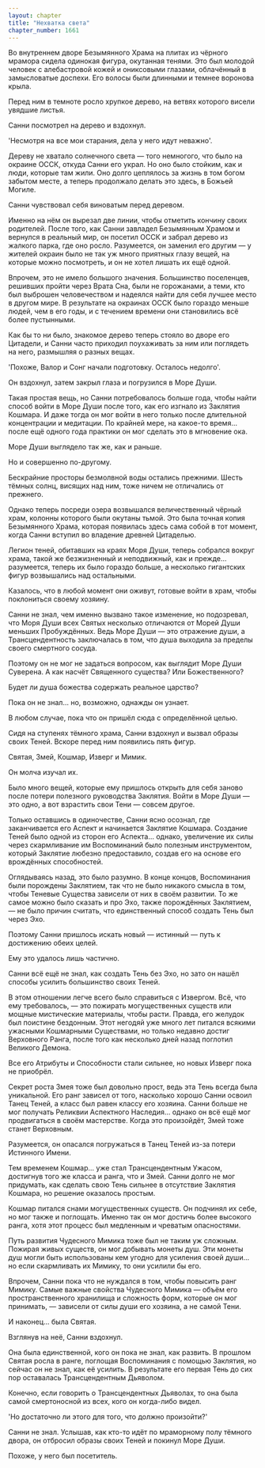 ```yaml
---
layout: chapter
title: "Нехватка света"
chapter_number: 1661
---
```




Во внутреннем дворе Безымянного Храма на плитах из чёрного мрамора сидела одинокая фигура, окутанная тенями. Это был молодой человек с алебастровой кожей и ониксовыми глазами, облачённый в замысловатые доспехи. Его волосы были длинными и темнее воронова крыла.

Перед ним в темноте росло хрупкое дерево, на ветвях которого висели увядшие листья.

Санни посмотрел на дерево и вздохнул.

'Несмотря на все мои старания, дела у него идут неважно'.

Дереву не хватало солнечного света — того немногого, что было на окраине ОССК, откуда Санни его украл. Но оно было стойким, как и люди, которые там жили. Оно долго цеплялось за жизнь в том богом забытом месте, а теперь продолжало делать это здесь, в Божьей Могиле.

Санни чувствовал себя виноватым перед деревом.

Именно на нём он вырезал две линии, чтобы отметить кончину своих родителей. После того, как Санни завладел Безымянным Храмом и вернулся в реальный мир, он посетил ОССК и забрал дерево из жалкого парка, где оно росло. Разумеется, он заменил его другим — у жителей окраин было не так уж много приятных глазу вещей, на которые можно посмотреть, и он не хотел лишать их ещё одной.

Впрочем, это не имело большого значения. Большинство поселенцев, решивших пройти через Врата Сна, были не горожанами, а теми, кто был выброшен человечеством и надеялся найти для себя лучшее место в другом мире. В результате на окраинах ОССК было гораздо меньше людей, чем в его годы, и с течением времени они становились всё более пустынными.

Как бы то ни было, знакомое дерево теперь стояло во дворе его Цитадели, и Санни часто приходил поухаживать за ним или поглядеть на него, размышляя о разных вещах.

'Похоже, Валор и Сонг начали подготовку. Осталось недолго'.

Он вздохнул, затем закрыл глаза и погрузился в Море Души.

Такая простая вещь, но Санни потребовалось больше года, чтобы найти способ войти в Море Души после того, как его изгнало из Заклятия Кошмара. И даже тогда он мог войти в него только после длительной концентрации и медитации. По крайней мере, на какое-то время… после ещё одного года практики он мог сделать это в мгновение ока.

Море Души выглядело так же, как и раньше.

Но и совершенно по-другому.

Бескрайние просторы безмолвной воды остались прежними. Шесть тёмных солнц, висящих над ним, тоже ничем не отличались от прежнего.

Однако теперь посреди озера возвышался величественный чёрный храм, колонны которого были окутаны тьмой. Это была точная копия Безымянного Храма, которая появилась здесь сама собой в тот момент, когда Санни вступил во владение древней Цитаделью.

Легион теней, обитавших на краях Моря Души, теперь собрался вокруг храма, такой же безжизненный и неподвижный, как и прежде... разумеется, теперь их было гораздо больше, а несколько гигантских фигур возвышались над остальными.

Казалось, что в любой момент они оживут, готовые войти в храм, чтобы поклониться своему хозяину.

Санни не знал, чем именно вызвано такое изменение, но подозревал, что Моря Души всех Святых несколько отличаются от Морей Души меньших Пробуждённых. Ведь Море Души — это отражение души, а Трансцендентность заключалась в том, что душа выходила за пределы своего смертного сосуда.

Поэтому он не мог не задаться вопросом, как выглядит Море Души Суверена. А как насчёт Священного существа? Или Божественного?

Будет ли душа божества содержать реальное царство?

Пока он не знал... но, возможно, однажды он узнает.

В любом случае, пока что он пришёл сюда с определённой целью.

Сидя на ступенях тёмного храма, Санни вздохнул и вызвал образы своих Теней. Вскоре перед ним появились пять фигур.

Святая, Змей, Кошмар, Изверг и Мимик.

Он молча изучал их.

Было много вещей, которые ему пришлось открыть для себя заново после потери полезного руководства Заклятия. Войти в Море Души — это одно, а вот взрастить свои Тени — совсем другое.

Только оставшись в одиночестве, Санни ясно осознал, где заканчивается его Аспект и начинается Заклятие Кошмара. Создание Теней было одной из сторон его Аспекта... однако, увеличение их силы через скармливание им Воспоминаний было полезным инструментом, который Заклятие любезно предоставило, создав его на основе его врождённых способностей.

Оглядываясь назад, это было разумно. В конце концов, Воспоминания были порождены Заклятием, так что не было никакого смысла в том, чтобы Теневые Существа зависели от них в своём развитии. То же самое можно было сказать и про Эхо, также порождённых Заклятием, — не было причин считать, что единственный способ создать Тень был через Эхо.

Поэтому Санни пришлось искать новый — истинный — путь к достижению обеих целей.

Ему это удалось лишь частично.

Санни всё ещё не знал, как создать Тень без Эхо, но зато он нашёл способы усилить большинство своих Теней.

В этом отношении легче всего было справиться с Извергом. Всё, что ему требовалось, — это пожирать могущественных существ или мощные мистические материалы, чтобы расти. Правда, его желудок был поистине бездонным. Этот негодяй уже много лет питался всякими ужасными Кошмарными Существами, но только недавно достиг Верховного Ранга, после того как несколько дней назад поглотил Великого Демона.

Все его Атрибуты и Способности стали сильнее, но новых Изверг пока не приобрёл.

Секрет роста Змея тоже был довольно прост, ведь эта Тень всегда была уникальной. Его ранг зависел от того, насколько хорошо Санни освоил Танец Теней, а класс был равен классу его хозяина. Санни больше не мог получать Реликвии Аспектного Наследия... однако он всё ещё мог продвигаться в своём мастерстве. Когда это произойдёт, Змей тоже станет Верховным.

Разумеется, он опасался погружаться в Танец Теней из-за потери Истинного Имени.

Тем временем Кошмар... уже стал Трансцендентным Ужасом, достигнув того же класса и ранга, что и Змей. Санни долго не мог придумать, как сделать свою Тень сильнее в отсутствие Заклятия Кошмара, но решение оказалось простым.

Кошмар питался снами могущественных существ. Он подчинял их себе, но мог также и поглощать. Именно так он мог достичь более высокого ранга, хотя этот процесс был медленным и чреватым опасностями.

Путь развития Чудесного Мимика тоже был не таким уж сложным. Пожирая живых существ, он мог добывать монеты душ. Эти монеты душ могли быть использованы кем угодно для усиления своей души… но если скармливать их Мимику, то они усилили бы его.

Впрочем, Санни пока что не нуждался в том, чтобы повысить ранг Мимику. Самые важные свойства Чудесного Мимика — объём его пространственного хранилища и сложность форм, которые он мог принимать, — зависели от силы души его хозяина, а не самой Тени.

И наконец... была Святая.

Взглянув на неё, Санни вздохнул.

Она была единственной, кого он пока не знал, как развить. В прошлом Святая росла в ранге, поглощая Воспоминания с помощью Заклятия, но сейчас он не знал, как её усилить. В результате его первая Тень до сих пор оставалась Трансцендентным Дьяволом.

Конечно, если говорить о Трансцендентных Дьяволах, то она была самой смертоносной из всех, кого он когда-либо видел.

'Но достаточно ли этого для того, что должно произойти?'

Санни не знал. Услышав, как кто-то идёт по мраморному полу тёмного двора, он отбросил образы своих Теней и покинул Море Души.

Похоже, у него был посетитель.

